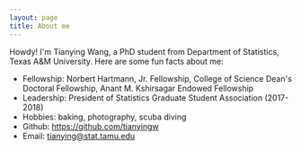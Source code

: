 ```yaml
---
layout: page
title: About me
---
```


Howdy! I'm Tianying Wang, a PhD student from Department of Statistics, Texas A&M University. Here are some fun facts about me:

- Fellowship: Norbert Hartmann, Jr. Fellowship, College of Science Dean's Doctoral Fellowship, Anant M. Kshirsagar Endowed Fellowship
- Leadership: President of Statistics Graduate Student Association (2017-2018)
- Hobbies: baking, photography, scuba diving
- Github: https://github.com/tianyingw
- Email: tianying@stat.tamu.edu


